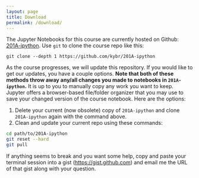 ```yaml
---
layout: page
title: Download
permalink: /download/
---
```


The Jupyter Notebooks for this course are currently hosted on Github: [201A-ipython](https://github.com/kybr/201A-ipython). Use `git` to clone the course repo like this:

	git clone --depth 1 https://github.com/kybr/201A-ipython

<!-- Or, if you prefer, download a .zip file [here](https://github.com/kybr/201A-ipython/archive/master.zip). -->

As the course progresses, we will update this repository. If you would like to get our updates, you have a couple options. **Note that both of these methods throw away any/all changes you made to notebooks in `201A-ipython`.** It is up to you to manually copy any work you want to keep. Jupyter offers a browser-based file/folder organizer that you may use to save your changed version of the course notebook. Here are the options:

1. Delete your current (now obsolete) copy of `201A-ipython` and clone `201A-ipython` again with the command above.
2. Clean and update your current repo using these commands:

```bash
cd path/to/201A-ipython
git reset --hard
git pull
```

If anything seems to break and you want some help, copy and paste your terminal session into a gist (https://gist.github.com) and email me the URL of that gist along with your question.

